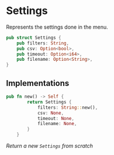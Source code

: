 # Settings
Represents the settings done in the menu.

```rust
pub struct Settings {
    pub filters: String,
    pub csv: Option<bool>,
    pub timeout: Option<i64>,
    pub filename: Option<String>,
}
```

## Implementations
```rust
pub fn new() -> Self {
        return Settings {
            filters: String::new(),
            csv: None,
            timeout: None,
            filename: None,
        }
    }
```
_Return a new `Settings` from scratch_
